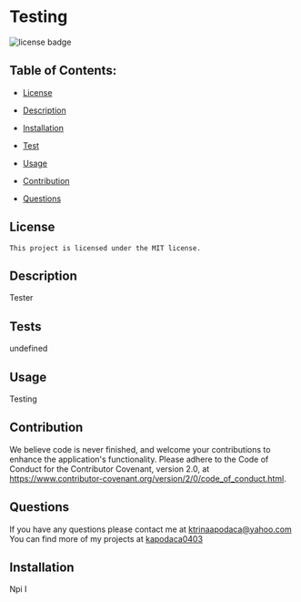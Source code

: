 # Testing
  ![license badge](https://img.shields.io/badge/License-MIT-lightgrey.svg)
  
  
  ## Table of Contents:
  * [License](#license)
    
  * [Description](#description)
  * [Installation](#installation)
  * [Test](#test)
  * [Usage](#usage)
  * [Contribution](#contribution)
  * [Questions](#questions)
  
## License 
    This project is licensed under the MIT license. 
    
  
## Description 
  Tester 

## Tests
undefined

## Usage 
Testing 

## Contribution
We believe code is never finished, and welcome your contributions to enhance the application's functionality. Please adhere to the Code of Conduct for the Contributor Covenant, version 2.0, at https://www.contributor-covenant.org/version/2/0/code_of_conduct.html.

## Questions
If you have any questions please contact me at ktrinaapodaca@yahoo.com You can find more of my projects at [kapodaca0403](https://github.com/kapodaca0403)

## Installation 
Npi I

